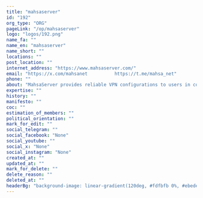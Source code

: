 ```yaml
---
title: "mahsaserver"
id: "192"
org_type: "ORG"
pageLink: "/op/mahsaserver"
logo: "logos/192.png"
name_fa: ""
name_en: "mahsaserver"
name_short: ""
locations: ""
post_location: ""
internet_address: "https://www.mahsaserver.com/"
email: "https://x.com/mahsanet          https://t.me/mahsa_net"
phone: ""
about: "MahsaServer provides reliable VPN configurations to users in countries with censored internet. This helps users have free expression, knowledge sharing, and connectivity. MahsaServer collects VPN configurations from various sources, including user contributions. They use the MahsaNG app to dynamically maintain, test, and collect these configurations. MahsaServer prioritizes user privacy through encryption and strict security practices."
expertise: ""
history: ""
manifesto: ""
coc: ""
estimation_of_members: ""
political_orientation: ""
mark_for_edit: ""
social_telegram: ""
social_facebook: "None"
social_youtube: ""
social_x: "None"
social_instagram: "None"
created_at: ""
updated_at: ""
mark_for_delete: ""
delete_reason: ""
deleted_at: ""
headerBg: "background-image: linear-gradient(120deg, #fdfbfb 0%, #ebedee 100%);"
---
```

